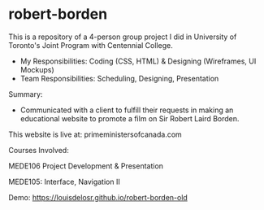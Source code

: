 # robert-borden

This is a repository of a 4-person group project I did in University of Toronto's Joint Program with Centennial College.

- My Responsibilities: Coding (CSS, HTML) & Designing (Wireframes, UI Mockups)
- Team Responsibilities: Scheduling, Designing, Presentation

Summary:
- Communicated with a client to fulfill their requests in making an educational website to promote a film on Sir Robert Laird Borden.

This website is live at: primeministersofcanada.com

Courses Involved: 

MEDE106 Project Development & Presentation

MEDE105: Interface, Navigation II

Demo: https://louisdelosr.github.io/robert-borden-old
